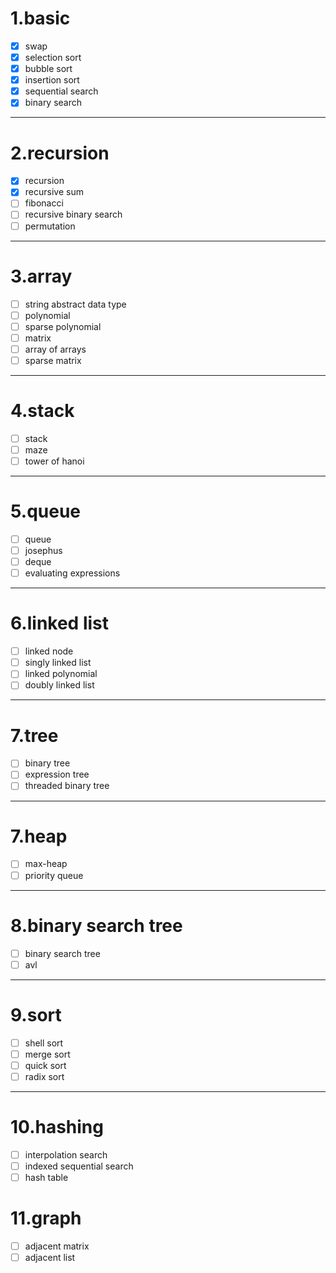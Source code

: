 # 1.basic
- [x] swap
- [x] selection sort
- [x] bubble sort
- [x] insertion sort
- [x] sequential search
- [x] binary search
---

# 2.recursion
- [x] recursion
- [x] recursive sum
- [ ] fibonacci
- [ ] recursive binary search
- [ ] permutation
---

# 3.array
- [ ] string abstract data type
- [ ] polynomial
- [ ] sparse polynomial
- [ ] matrix
- [ ] array of arrays
- [ ] sparse matrix
---

# 4.stack
- [ ] stack
- [ ] maze
- [ ] tower of hanoi
---

# 5.queue
- [ ] queue
- [ ] josephus
- [ ] deque
- [ ] evaluating expressions
---

# 6.linked list
- [ ] linked node
- [ ] singly linked list
- [ ] linked polynomial
- [ ] doubly linked list
---

# 7.tree
- [ ] binary tree
- [ ] expression tree
- [ ] threaded binary tree
---

# 7.heap
- [ ] max-heap
- [ ] priority queue
---

# 8.binary search tree
- [ ] binary search tree
- [ ] avl
---
# 9.sort
- [ ] shell sort
- [ ] merge sort
- [ ] quick sort
- [ ] radix sort
---
# 10.hashing
- [ ] interpolation search
- [ ] indexed sequential search
- [ ] hash table
# 11.graph
- [ ] adjacent matrix
- [ ] adjacent list